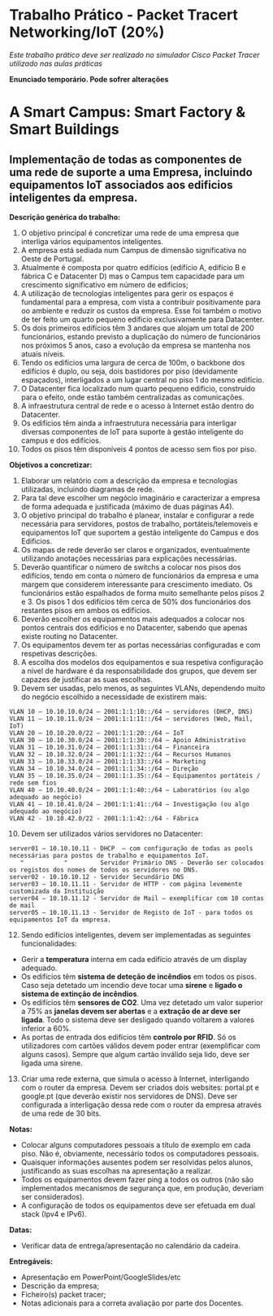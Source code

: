 # Trabalho Prático - Packet Tracert Networking/IoT (20%)

*Este trabalho prático deve ser realizado no simulador Cisco Packet Tracer utilizado nas aulas práticas*

**Enunciado temporário. Pode sofrer alterações**

# A Smart Campus: Smart Factory & Smart Buildings

## Implementação de todas as componentes de uma rede de suporte a uma Empresa, incluindo equipamentos IoT associados aos edificios inteligentes da empresa.

**Descrição genérica do trabalho:**
1.	O objetivo principal é concretizar uma rede de uma empresa que interliga vários equipamentos inteligentes.
2.	A empresa está sediada num Campus de dimensão significativa no Oeste de Portugal.
3.  Atualmente é composta por quatro edifícios (edifício A, edifício B e fábrica C e Datacenter D) mas o Campus tem capacidade para um crescimento significativo em número de edificios;
4.  A utilização de tecnologias inteligentes para gerir os espaços é fundamental para a empresa, com vista a contribuir positivamente para oo ambiente e reduzir os custos da empresa. Esse foi também o motivo de ter feito um quarto pequeno edificio exclusivamente para Datacenter.
5.	Os dois primeiros edifícios têm 3 andares que alojam um total de 200 funcionários, estando previsto a duplicação do número de funcionários nos próximos 5 anos, caso a evolução da empresa se mantenha nos atuais níveis. 
6.	Tendo os edifícios uma largura de cerca de 100m, o backbone dos edifícios é duplo, ou seja, dois bastidores por piso (devidamente espaçados), interligados a um lugar central no piso 1 do mesmo edifício. 
7.	O Datacenter fica localizado num quarto pequeno edificio, construído para o efeito, onde estão também centralizadas as comunicações.
8.	A infraestrutura central de rede e o acesso à Internet estão dentro do Datacenter.
9.	Os edifícios têm ainda a infraestrutura necessária para interligar diversas componentes de IoT para suporte à gestão inteligente do campus e dos edifícios.
10.	Todos os pisos têm disponíveis 4 pontos de acesso sem fios por piso.

**Objetivos a concretizar:**
1.	Elaborar um relatório com a descrição da empresa e tecnologias utilizadas, incluindo diagramas de rede.
2.	Para tal deve escolher um negócio imaginário e caracterizar a empresa de forma adequada e justificada (máximo de duas páginas A4).
3.	O objetivo principal do trabalho é planear, instalar e configurar a rede necessária para servidores, postos de trabalho, portáteis/telemoveis e equipamentos IoT que suportem a gestão inteligente do Campus e dos Edificios.
4.	Os mapas de rede deverão ser claros e organizados, eventualmente utilizando anotações necessárias para explicações necessárias.
5.	Deverão quantificar o número de switchs a colocar nos pisos dos edifícios, tendo em conta o número de funcionários da empresa e uma margem que considerem interessante para crescimento imediato. Os funcionários estão espalhados de forma muito semelhante pelos pisos 2 e 3. Os pisos 1 dos edifícios têm cerca de 50% dos funcionários dos restantes pisos em ambos os edifícios.
6.	Deverão escolher os equipamentos mais adequados a colocar nos pontos centrais dos edifícios e no Datacenter, sabendo que apenas existe routing no Datacenter.
7.	Os equipamentos devem ter as portas necessárias configuradas e com respetivas descrições.
8.	A escolha dos modelos dos equipamentos e sua respetiva configuração a nível de hardware é da responsabilidade dos grupos, que devem ser capazes de justificar as suas escolhas.
9.	Devem ser usadas, pelo menos, as seguintes VLANs, dependendo muito do negócio escolhido a necessidade de existirem mais:
```
VLAN 10 – 10.10.10.0/24 – 2001:1:1:10::/64 – servidores (DHCP, DNS)
VLAN 11 – 10.10.11.0/24 – 2001:1:1:11::/64 – servidores (Web, Mail, IoT)
VLAN 20 – 10.10.20.0/22 – 2001:1:1:20::/64 – IoT
VLAN 30 – 10.10.30.0/24 – 2001:1:1:30::/64 – Apoio Administrativo
VLAN 31 – 10.10.31.0/24 – 2001:1:1:31::/64 – Financeira
VLAN 32 – 10.10.32.0/24 – 2001:1:1:32::/64 – Recursos Humanos
VLAN 33 – 10.10.33.0/24 – 2001:1:1:33::/64 – Marketing
VLAN 34 – 10.10.34.0/24 – 2001:1:1:34::/64 – Direção
VLAN 35 – 10.10.35.0/24 – 2001:1:1.35::/64 – Equipamentos portáteis / rede sem fios
VLAN 40 – 10.10.40.0/24 – 2001:1:1:40::/64 – Laboratórios (ou algo adequado ao negócio)
VLAN 41 – 10.10.41.0/24 – 2001:1:1:41::/64 – Investigação (ou algo adequado ao negócio)
VLAN 42 - 10.10.42.0/22 - 2001:1:1:42::/64 - Fábrica
```
10.	Devem ser utilizados vários servidores no Datacenter:
```
server01 – 10.10.10.11 - DHCP  – com configuração de todas as pools necessárias para postos de trabalho e equipamentos IoT.
   "           "         Servidor Primário DNS - Deverão ser colocados os registos dos nomes de todos os servidores no DNS.
server02 - 10.10.10.12 - Servidor Secundário DNS
server03 – 10.10.11.11 - Servidor de HTTP - com página levemente customizada da Instituição
server04 – 10.10.11.12 - Servidor de Mail – exemplificar com 10 contas de mail
server05 – 10.10.11.13 - Servidor de Registo de IoT - para todos os equipamentos IoT da empresa.
```
12.	Sendo edifícios inteligentes, devem ser implementadas as seguintes funcionalidades:
-	Gerir a **temperatura** interna em cada edifício através de um display adequado.
-	Os edifícios têm **sistema de deteção de incêndios** em todos os pisos. Caso seja detetado um incendio deve tocar uma **sirene** e **ligado o sistema de extinção de incêndios**.
-	Os edifícios têm **sensores de CO2**. Uma vez detetado um valor superior a 75% as **janelas devem ser abertas** e a **extração de ar deve ser ligada**. Todo o sistema deve ser desligado quando voltarem a valores inferior a 60%.
-	As portas de entrada dos edifícios têm **controlo por RFID**. Só os utilizadores com cartões válidos devem poder entrar (exemplificar com alguns casos). Sempre que algum cartão inválido seja lido, deve ser ligada uma sirene.
13.	Criar uma rede externa, que simula o acesso à Internet, interligando com o router da empresa. Devem ser criados dois websites: portal.pt e google.pt (que deverão existir nos servidores de DNS). Deve ser configurada a interligação dessa rede com o router da empresa através de uma rede de 30 bits.

**Notas:**
- Colocar alguns computadores pessoais a título de exemplo em cada piso. Não é, obviamente, necessário todos os computadores pessoais.
- Quaisquer informações ausentes podem ser resolvidas pelos alunos, justificando as suas escolhas na apresentação a realizar.
- Todos os equipamentos devem fazer ping a todos os outros (não são implementados mecanismos de segurança que, em produção, deveriam ser considerados).
- A configuração de todos os equipamentos deve ser efetuada em dual stack (Ipv4 e IPv6).

**Datas:**
- Verificar data de entrega/apresentação no calendário da cadeira.

**Entregáveis:**
- Apresentação em PowerPoint/GoogleSlides/etc
- Descrição da empresa;
- Ficheiro(s) packet tracer;
- Notas adicionais para a correta avaliação por parte dos Docentes.

